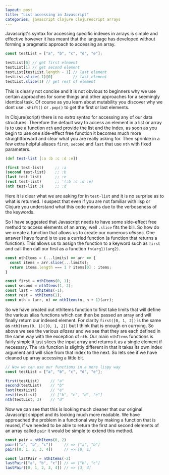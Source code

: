 ```yaml
---
layout: post
title: "List accessing in Javascript"
categories: javascript clojure clojurescript arrays
---
```



Javascript's syntax for accessing specific indexes in arrays is simple and effective however it has meant that the language has developed without forming a pragmatic approach to accessing an array.

```js
const testList = ["a", "b", "c", "d", "e"];

testList[0] // get first element
testList[1] // get second element
testList[testList.length - 1] // last element
testList.slice(-1)[0]         // last element
testList.slice(1) // get rest of element
```

This is clearly not concise and it is not obvious to beginners why we use certain approaches for some things and other approaches for a seemingly identical task. Of course as you learn about mutability you discover why we dont use `.shift()` or `.pop()` to get the first or last elements.

In Clojure(script) there is no *extra* syntax for accessing any of our data structures. Therefore the default way to access an element in a list or array is to use a function `nth` and provide the list and the index, as soon as you begin to use one side-effect free function it becomes much more straightforward and clear what you are really asking for. Then sprinkle in a few extra helpful aliases `first`, `second` and `last` that use `nth` with fixed parameters.

```clj
(def test-list [:a :b :c :d :e])

(first test-list)     ;; :a
(second test-list)    ;; :b
(last test-list)      ;; :e
(rest test-list)      ;; '(:b :c :d :e)
(nth test-list 3)     ;; :d
```

Here it is clear what we are asking for in `test-list` and it is no surprise as to what is returned. I suspect that even if you are not familiar with lisp or Clojure you understand what this code means due to the verboseness of the keywords.

So I have suggested that Javascript needs to have some side-effect free method to access elements of an array, well `.slice` fits the bill. So how do we create a function that allows us to create our numerous *aliases*. One answer I have found is to use a curried function (a function that returns a function). This allows us to assign the function to a keyword such as `first` and call then call our first as a function `fn(arg1)(arg2)`.

```js
const nthItems = (...limits) => arr => {
  const items = arr.slice(...limits);
  return items.length === 1 ? items[0] : items;
}

const first = nthItems(0, 1);
const second = nthItems(1, 2);
const last = nthItems(-1);
const rest = nthItems(1);
const nth = (arr, n) => nthItems(n, n + 1)(arr);
```

So we have created out nthItems function to first take limits that will define the various alias functions which can then be passed an array and will finally return our indexed element. For clarity `first([0, 1, 2])` is the same as `nthItems(0, 1)([0, 1, 2])` but I think that is enough on currying. So above we see the various *aliases* and we see that they are each defined in the same way with the exception of `nth`. Our main `nthItems` functions is fairly simple it just slices the input array and returns it as a single element if necessary. The `nth` function is slightly different in that it takes its own index argument and will slice from that index to the next. So lets see if we have cleaned up array accessing a little bit.

```js
// Now we can use our functions in a more lispy way
const testList = ["a", "b", "c", "d", "e"];

first(testList)     // "a"
second(testList)    // "b"
last(testList)      // "e"
rest(testList)      // ["b", "c", "d", "e"]
nth(testList, 3)    // "d"
```

Now we can see that this is looking much cleaner that our original Javascript snippet and its looking much more readable. We have approached the problem in a functional way by making a function that is reused, if we needed to be able to return the first and second elements of an array called `pair` it would be simple to extend this method.

```js
const pair = nthItems(0, 2)
pair(["a", "b", "c"])     // => ["a", "b"]
pair([0, 1, 2, 3, 4])     // => [0, 1]

const lastPair = nthItems(-2)
lastPair(["a", "b", "c"]) // => ["b", "c"]
lastPair([0, 1, 2, 3, 4]) // => [3, 4]
```
